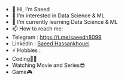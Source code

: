 - 👋 Hi, I’m Saeed
- 👀 I’m interested in Data Science & ML
- 🌱 I’m currently learning Data Science & ML
- 📫 How to reach me:
- Telegram : https://t.me/saeedh8099
- Linkedin : [Saeed Hassankhouei](https://www.linkedin.com/in/%D8%B3%D8%B9%DB%8C%D8%AF-%D8%AD%D8%B3%D9%86%D8%AE%D9%88%D8%A6%DB%8C-791146201/)
- ⚡ Hobbies :
- Coding👨‍💻
- Watching Movie and Series😎
- Game🎮
<!---
Saiconsr/Saiconsr is a ✨ special ✨ repository because its `README.md` (this file) appears on your GitHub profile.
You can click the Preview link to take a look at your changes.
--->
